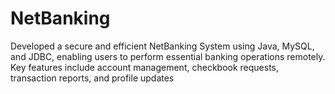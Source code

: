 # NetBanking
Developed a secure and efficient  NetBanking System using Java,  MySQL, and JDBC, enabling users  to perform essential banking  operations remotely. Key features  include account management,  checkbook requests, transaction  reports, and profile updates 
